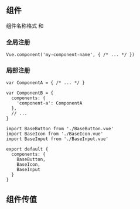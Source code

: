 ## 组件

组件名称格式 <my-component-name> 和 <MyComponentName>

### 全局注册

```
Vue.component('my-component-name', { /* ... */ })
```

### 局部注册

```
var ComponentA = { /* ... */ }

var ComponentB = {
  components: {
    'component-a': ComponentA
  },
  // ...
}
```

```
import BaseButton from './BaseButton.vue'
import BaseIcon from './BaseIcon.vue'
import BaseInput from './BaseInput.vue'

export default {
  components: {
    BaseButton,
    BaseIcon,
    BaseInput
  }
}
```

## 组件传值


